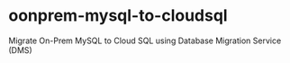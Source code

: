 # oonprem-mysql-to-cloudsql
Migrate On-Prem MySQL to Cloud SQL using Database Migration Service (DMS)

